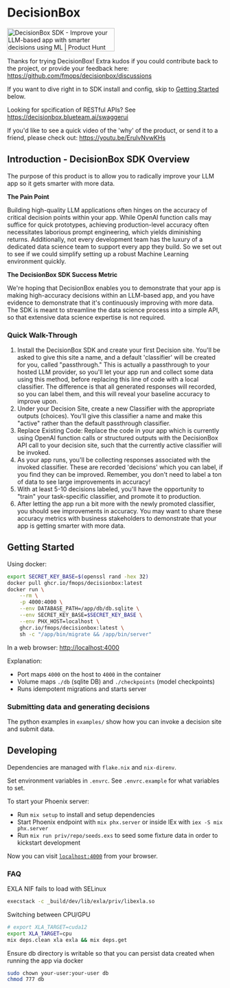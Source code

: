 # DecisionBox

<a href="https://www.producthunt.com/posts/decisionbox-sdk?embed=true&utm_source=badge-featured&utm_medium=badge&utm_souce=badge-decisionbox&#0045;sdk" target="_blank"><img src="https://api.producthunt.com/widgets/embed-image/v1/featured.svg?post_id=490709&theme=light" alt="DecisionBox&#0032;SDK - Improve&#0032;your&#0032;LLM&#0045;based&#0032;app&#0032;with&#0032;smarter&#0032;decisions&#0032;using&#0032;ML | Product Hunt" style="width: 250px; height: 54px;" width="250" height="54" /></a>

Thanks for trying DecisionBox!  Extra kudos if you could contribute back to the project, or provide your feedback here:
https://github.com/fmops/decisionbox/discussions

If you want to dive right in to SDK install and config, skip to [Getting Started](#getting-started) below.

Looking for spcification of RESTful APIs?  See https://decisionbox.blueteam.ai/swaggerui

If you'd like to see a quick video of the 'why' of the product, or send it to a friend, please check out:
https://youtu.be/ErulvNvwKHs

## Introduction - DecisionBox SDK Overview

The purpose of this product is to allow you to radically improve your LLM app so it gets smarter with more data.

**The Pain Point**

Building high-quality LLM applications often hinges on the accuracy of critical decision points within your app. While OpenAI function calls may suffice for quick prototypes, achieving production-level accuracy often necessitates laborious prompt engineering, which yields diminishing returns. Additionally, not every development team has the luxury of a dedicated data science team to support every app they build.  So we set out to see if we could simplify setting up a robust Machine Learning environment quickly.

**The DecisionBox SDK Success Metric**

We're hoping that DecisionBox enables you to demonstrate that your app is making high-accuracy decisions within an LLM-based app, and you have evidence to demonstrate that it's continuously improving with more data.  The SDK is meant to streamline the data science process into a simple API, so that extensive data science expertise is not required.

### Quick Walk-Through

1.	Install the DecisionBox SDK and create your first Decision site.  You'll be asked to give this site a name, and a default 'classifier' will be created for you, called "passthrough."   This is actually a passthrough to your hosted LLM provider, so you'll let your app run and collect some data using this method, before replacing this line of code with a local classifier.  The difference is that all generated responses will recorded, so you can label them, and this will reveal your baseline accuracy to improve upon.
2.	Under your Decision Site, create a new Classifier with the appropriate outputs (choices).  You'll give this classifier a name and make this "active" rather than the default passthrough classifier. 
3.	Replace Existing Code: Replace the code in your app which is currently using OpenAI function calls or structured outputs with the DecisionBox API call to your decision site, such that the currently active classifier will be invoked.
4.	As your app runs, you'll be collecting responses associated with the invoked classifier.  These are recorded 'decisions' which you can label, if you find they can be improved.   Remember, you don't need to label a ton of data to see large improvements in accuracy!
5.	With at least 5-10 decisions labeled, you'll have the opportunity to "train" your task-specific classifier, and promote it to production.
6.	After letting the app run a bit more with the newly promoted classifier, you should see improvements in accuracy.  You may want to share these accuracy metrics with business stakeholders to demonstrate that your app is getting smarter with more data.


## Getting Started

Using docker:

```sh
export SECRET_KEY_BASE=$(openssl rand -hex 32)
docker pull ghcr.io/fmops/decisionbox:latest
docker run \
    --rm \
    -p 4000:4000 \
    --env DATABASE_PATH=/app/db/db.sqlite \
    --env SECRET_KEY_BASE=$SECRET_KEY_BASE \
    --env PHX_HOST=localhost \
    ghcr.io/fmops/decisionbox:latest \
    sh -c "/app/bin/migrate && /app/bin/server"
```

In a web browser: [http://localhost:4000](http://localhost:4000)


Explanation:

 - Port maps `4000` on the host to `4000` in the container
 - Volume maps `./db` (sqlite DB) and `./checkpoints` (model checkpoints)
 - Runs idempotent migrations and starts server

### Submitting data and generating decisions

The python examples in `examples/` show how you can invoke a decision site and submit data.

## Developing

Dependencies are managed with `flake.nix` and `nix-direnv`.

Set environment variables in `.envrc`. See `.envrc.example` for what variables to set.

To start your Phoenix server:

  * Run `mix setup` to install and setup dependencies
  * Start Phoenix endpoint with `mix phx.server` or inside IEx with `iex -S mix phx.server`
  * Run `mix run priv/repo/seeds.exs` to seed some fixture data in order to kickstart development

Now you can visit [`localhost:4000`](http://localhost:4000) from your browser.


### FAQ

EXLA NIF fails to load with SELinux

```sh
execstack -c _build/dev/lib/exla/priv/libexla.so
```

Switching between CPU/GPU

```sh
# export XLA_TARGET=cuda12
export XLA_TARGET=cpu
mix deps.clean xla exla && mix deps.get
```

Ensure db directory is writable so that you can persist data created when running the app via docker

```sh
sudo chown your-user:your-user db
chmod 777 db
```

